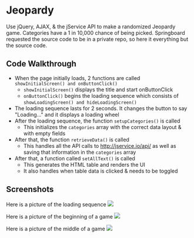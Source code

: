 # Jeopardy
Use jQuery, AJAX, & the jService API to make a randomized Jeopardy game. Categories have a 1 in 10,000 chance of being picked.
Springboard requested the source code to be in a private repo, so here it everything but the source code.


## Code Walkthrough
* When the page initially loads, 2 functions are called ```showInitialScreen() and onButtonClick()```
  * ```showInitialScreen()``` displays the title and start onButtonClick
  * ```onButtonClick()``` begins the loading sequence which consists of ```showLoadingScreen() and hideLoadingScreen()```
* The loading sequence lasts for 2 seconds. It changes the button to say "Loading..." and it displays a loading wheel
* After the loading sequence, the function ```setupCategories()``` is called
  * This initializes the ```categories``` array with the correct data layout & with empty fields
* After that, the function ```retrieveData()``` is called
  * This handles all the API calls to http://jservice.io/api/ as well as saving that information in the ```categories``` array
* After that, a function called ```setAllText()``` is called
  * This generates the HTML table and renders the UI
  * It also handles when table data is clicked & needs to be toggled

## Screenshots
Here is a picture of the loading sequence
![](jeopardy3.png)

Here is a picture of the beginning of a game
![](jeopardy1.png)

Here is a picture of the middle of a game
![](jeopardy2.png)
